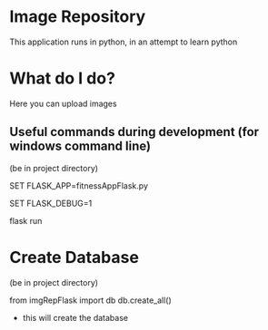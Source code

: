 # Image Repository

This application runs in python, in an attempt to learn python

# What do I do?

Here you can upload images

## Useful commands during development (for windows command line)

(be in project directory)

SET FLASK_APP=fitnessAppFlask.py

SET FLASK_DEBUG=1

flask run

# Create Database

(be in project directory)

from imgRepFlask import db
db.create_all()

- this will create the database

